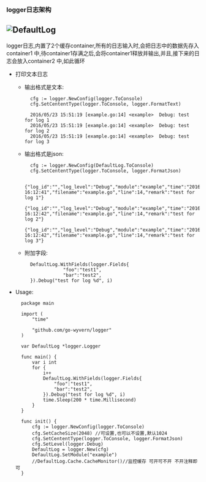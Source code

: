### logger日志架构

![DefaultLog](http://7xs3v3.com1.z0.glb.clouddn.com/pingxx_log.png)
-------------------------------------------------------------------
logger日志,内置了2个缓存container,所有的日志输入时,会把日志中的数据先存入container1
中,待container1存满之后,会将container1释放并输出,并且,接下来的日志会放入container2
中,如此循环

- 打印文本日志
    - 输出格式是文本:
    
            cfg := logger.NewConfig(logger.ToConsole)
            cfg.SetCententType(logger.ToConsole, logger.FormatText)
            
            2016/05/23 15:51:19 [example.go:14] <example>  Debug: test for log 1
            2016/05/23 15:51:19 [example.go:14] <example>  Debug: test for log 2
            2016/05/23 15:51:19 [example.go:14] <example>  Debug: test for log 3
            
    - 输出格式是json:
        
            cfg := logger.NewConfig(DefaultLog.ToConsole)
            cfg.SetCententType(logger.ToConsole, logger.FormatJson)
            
            {"log_id":"","log_level":"Debug","module":"example","time":"2016/05/23 16:12:41","filename":"example.go","line":14,"remark":"test for log 1"}
            {"log_id":"","log_level":"Debug","module":"example","time":"2016/05/23 16:12:42","filename":"example.go","line":14,"remark":"test for log 2"}
            {"log_id":"","log_level":"Debug","module":"example","time":"2016/05/23 16:12:42","filename":"example.go","line":14,"remark":"test for log 3"}

    - 附加字段:
    
            DefaultLog.WithFields(logger.Fields{
            			"foo":"test1",
            			"bar":"test2",
            }).Debug("test for log %d", i)
            
- Usage:

        package main
        
        import (
        	"time"
        
        	"github.com/go-wyvern/logger"
        )
        
        var DefaultLog *logger.Logger
        
        func main() {
        	var i int
        	for {
        		i++
        		DefaultLog.WithFields(logger.Fields{
        			"foo":"test1",
        			"bar":"test2",
        		}).Debug("test for log %d", i)
        		time.Sleep(200 * time.Millisecond)
        	}
        }
        
        func init() {
        	cfg := logger.NewConfig(logger.ToConsole)
        	cfg.SetCacheSize(2048) //可设置,也可以不设置,默认1024
        	cfg.SetCententType(logger.ToConsole, logger.FormatJson)
        	cfg.SetLevel(logger.Debug)
        	DefaultLog = logger.New(cfg)
        	DefaultLog.SetModule("example")
        	//DefaultLog.Cache.CacheMonitor()//监控缓存 可开可不开 不开注释即可
        }
    